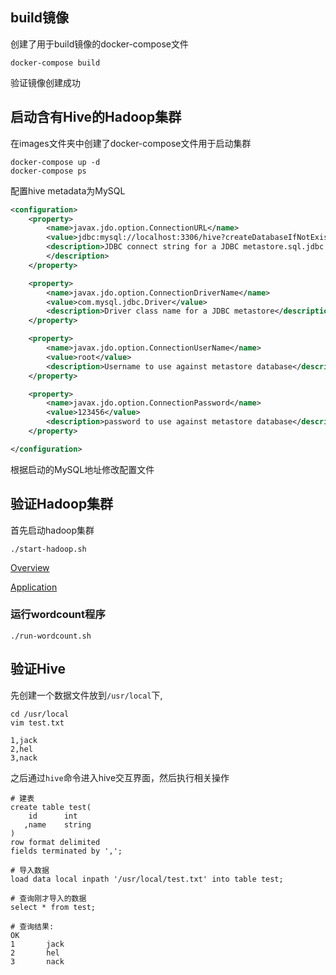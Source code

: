 ## build镜像



创建了用于build镜像的docker-compose文件

``` shell
docker-compose build
```

验证镜像创建成功





## 启动含有Hive的Hadoop集群



在images文件夹中创建了docker-compose文件用于启动集群

``` shell
docker-compose up -d
docker-compose ps
```



配置hive metadata为MySQL

``` xml
<configuration>
    <property>
        <name>javax.jdo.option.ConnectionURL</name>
        <value>jdbc:mysql://localhost:3306/hive?createDatabaseIfNotExist=true</value>
        <description>JDBC connect string for a JDBC metastore.sql.jdbc.Driver To use SSL to encrypt/authenticate the connection, provide database-specific SSL flag in the connection URL. For example, jdbc:postgresql://myhost/db?ssl=true for postgres database.
        </description>
    </property>

    <property>
        <name>javax.jdo.option.ConnectionDriverName</name>
        <value>com.mysql.jdbc.Driver</value>
        <description>Driver class name for a JDBC metastore</description>
    </property>

    <property>
        <name>javax.jdo.option.ConnectionUserName</name>
        <value>root</value>
        <description>Username to use against metastore database</description>
    </property>

    <property>
        <name>javax.jdo.option.ConnectionPassword</name>
        <value>123456</value>
        <description>password to use against metastore database</description>
    </property>

</configuration>
```

根据启动的MySQL地址修改配置文件



## 验证Hadoop集群



首先启动hadoop集群

``` shell
./start-hadoop.sh
```

[Overview](localhost:5070)

[Application](localhost:8088)



### 运行wordcount程序

``` shell
./run-wordcount.sh
```





## 验证Hive

先创建一个数据文件放到`/usr/local`下,

```
cd /usr/local
vim test.txt
```

```
1,jack
2,hel
3,nack
```

之后通过`hive`命令进入hive交互界面，然后执行相关操作

```shell
# 建表
create table test(
    id      int
   ,name    string
)
row format delimited
fields terminated by ',';

# 导入数据
load data local inpath '/usr/local/test.txt' into table test;

# 查询刚才导入的数据  
select * from test;

# 查询结果:
OK
1       jack
2       hel
3       nack
```

